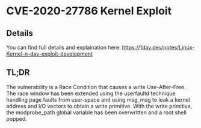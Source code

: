 # CVE-2020-27786 Kernel Exploit
## Details
You can find full details and explaination here: https://1day.dev/notes/Linux-Kernel-n-day-exploit-development

## TL;DR
The vulnerability is a Race Condition that causes a write Use-After-Free. The race window has been extended using the userfaultd technique handling page faults from user-space and using msg_msg to leak a kernel address and I/O vectors to obtain a write primitive. With the write primitive, the modprobe_path global variable has been overwritten and a root shell popped.
